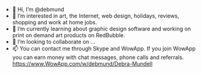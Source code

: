 - 👋 Hi, I’m @debmund
- 👀 I’m interested in art, the Internet, web design, holidays, reviews, shopping and work at home jobs.
- 🌱 I’m currently learning about graphic design software and working on print on demand art products on RedBubble. 
- 💞️ I’m looking to collaborate on ...
- 📫 You can contact me through Skype and WowApp. If you join WowApp you can earn money with chat messages, phone calls and referrals. https://www.WowApp.com/w/debmund/Debra-Mundell

<!---
debmund/debmund is a ✨ special ✨ repository because its `README.md` (this file) appears on your GitHub profile.
You can click the Preview link to take a look at your changes.
--->
